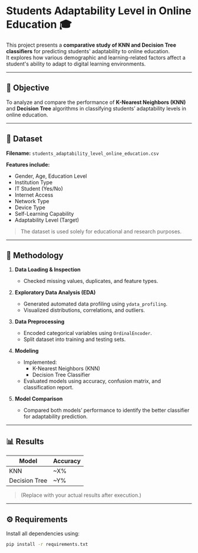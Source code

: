# Students Adaptability Level in Online Education 🎓

This project presents a **comparative study of KNN and Decision Tree classifiers** for predicting students' adaptability to online education.  
It explores how various demographic and learning-related factors affect a student's ability to adapt to digital learning environments.

---

## 🎯 Objective
To analyze and compare the performance of **K-Nearest Neighbors (KNN)** and **Decision Tree** algorithms in classifying students’ adaptability levels in online education.

---

## 📂 Dataset
**Filename:** `students_adaptability_level_online_education.csv`

**Features include:**
- Gender, Age, Education Level  
- Institution Type  
- IT Student (Yes/No)  
- Internet Access  
- Network Type  
- Device Type  
- Self-Learning Capability  
- Adaptability Level (Target)

> The dataset is used solely for educational and research purposes.

---

## 🧠 Methodology
1. **Data Loading & Inspection**
   - Checked missing values, duplicates, and feature types.

2. **Exploratory Data Analysis (EDA)**
   - Generated automated data profiling using `ydata_profiling`.
   - Visualized distributions, correlations, and outliers.

3. **Data Preprocessing**
   - Encoded categorical variables using `OrdinalEncoder`.
   - Split dataset into training and testing sets.

4. **Modeling**
   - Implemented:
     - K-Nearest Neighbors (KNN)
     - Decision Tree Classifier
   - Evaluated models using accuracy, confusion matrix, and classification report.

5. **Model Comparison**
   - Compared both models’ performance to identify the better classifier for adaptability prediction.

---

## 📊 Results
| Model | Accuracy |
|--------|-----------|
| KNN | ~X% |
| Decision Tree | ~Y% |

> (Replace with your actual results after execution.)

---

## ⚙️ Requirements

Install all dependencies using:
```bash
pip install -r requirements.txt
